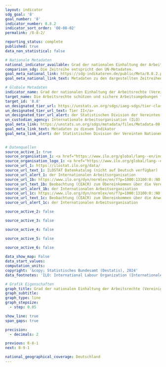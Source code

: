 ```yaml
---
layout: indicator    
sdg_goal: '8'    
goal_number: '8'    
indicator_number: 8.8.2    
indicator_sort_order: '08-08-02'    
permalink: /8-8-2/    

reporting_status: complete    
published: true    
data_non_statistical: false    

# Nationale Metadaten    
national_indicator_available: Grad der nationalen Einhaltung der Arbeitsrechte (Vereinigungsfreiheit und Tarifverhandlungen) basierend auf Textquellen der Internationalen Arbeitsorganisation (ILO) und nationalen Gesetzesgrundlagen    
comparison_sdg: Die Zeitreihe entspricht den UN-Metadaten.    
goal_meta_national_link: https://sdg-indikatoren.de/public/Meta/8.8.2.pdf
goal_meta_national_link_text: Metadaten zu den dargestellten Zeitreihen    

# Globale Metadaten    
indicator_name: Grad der nationalen Einhaltung der Arbeitsrechte (Vereinigungsfreiheit und Tarifverhandlungen) basierend auf Textquellen der Internationalen Arbeitsorganisation (ILO) und nationalen Gesetzesgrundlagen, nach Geschlecht und Migrationsstatus    
target_name: Die Arbeitsrechte schützen und sichere Arbeitsumgebungen für alle Erwerbstätigen, einschließlich der Arbeitsmigranten und insbesondere der Arbeitsmigrantinnen, und der Menschen in prekärer Erwerbstätigkeit, fördern    
target_id: '8.8'    
un_designated_tier_url: https://unstats.un.org/sdgs/iaeg-sdgs/tier-classification/'    
un_designated_tier_url_text: Tier II</a>    
un_designated_tier_url_alert: der Statistischen Division der Vereinten Nationen    
un_custodian_agency: Internationale Arbeitsorganisation (ILO)    
goal_meta_link: https://unstats.un.org/sdgs/metadata/files/Metadata-08-08-02.pdf    
goal_meta_link_text: Metadaten zu diesem Indikator    
goal_meta_link_alert: der Statistischen Division der Vereinten Nationen    
    

# Datenquellen
source_active_1: true
source_organisation_1: <a href="https://www.ilo.org/global/lang--en/index.htm" target="_blank" onclick="return confirm_alert('der Internationalen Arbeitsorganisation','De');"> Internationale Arbeitsorganisation (ILO) </a>
source_organisation_logo_1: <a href="https://www.ilo.org/global/lang--en/index.htm" target="_blank" onclick="return confirm_alert('der Internationalen Arbeitsorganisation','De');"><img src="https://sdg-indikatoren.de/public/OrgImgDe/ilo.png" alt="Logo ilo" style="height:60px; width:148px"/></a>
source_url_1: https://ilostat.ilo.org/data/
source_url_text_1: ILOSTAT Datenkatalog (nicht auf Deutsch verfügbar)
source_url_alert_1: der Internationalen Arbeitsorganisation
source_url_1b: https://www.ilo.org/dyn/normlex/en/f?p=1000:13100:0::NO:13100:P13100_COMMENT_ID:4118566
source_url_text_1b: Beobachtung (CEACR) zum Übereinkommen über die Vereinigungsfreiheit und den Schutz des Vereinigungsrechtes (nicht auf Deutsch verfügbar)
source_url_alert_1b: der Internationalen Arbeitsorganisation
source_url_1c: https://www.ilo.org/dyn/normlex/en/f?p=1000:13100:0::NO:13100:P13100_COMMENT_ID:4118262
source_url_text_1c: Beobachtung (CEACR) zum Übereinkommen über die Anwendung der Grundsätze des Vereinigungsrechtes und des Rechtes zu Kollektivverhandlungen (nicht auf Deutsch verfügbar)
source_url_alert_1c: der Internationalen Arbeitsorganisation

source_active_2: false

source_active_3: false

source_active_4: false

source_active_5: false

source_active_6: false
    
data_show_map: False    
data_start_values:     
computation_units:     
copyright: '&copy; Statistisches Bundesamt (Destatis), 2024'    
data_footnotes: 'ILO: International Labour Organization (Internationale Arbeitsorganisation).<br>• Berechnungen der ILO basierend auf Informationen aus Textquellen der ILO.<br>• Daten sind erst ab 2015 verfügbar.'    

# Grafik Eigenschaften    
graph_title: Grad der nationalen Einhaltung der Arbeitsrechte (Vereinigungsfreiheit und Tarifverhandlungen) basierend auf Textquellen der ILO und nationalen Gesetzesgrundlagen
graph_subtitle:     
graph_type: line
graph_stepsize: 
  - step: 0.05    

show_line: true
span_gaps: true

precision:
  - decimals: 2    

previous: 8-8-1    
next: 8-9-1    

national_geographical_coverage: Deutschland    
---
```


<span></span>